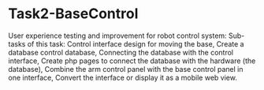 # Task2-BaseControl
 User experience testing and improvement for robot control system: Sub-tasks of this task: Control interface design for moving the base, Create a database control database, Connecting the database with the control interface, Create php pages to connect the database with the hardware (the database), Combine the arm control panel with the base control panel in one interface, Convert the interface or display it as a mobile web view.
